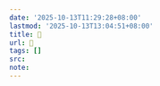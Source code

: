 ```yaml
---
date: '2025-10-13T11:29:28+08:00'
lastmod: '2025-10-13T13:04:51+08:00'
title: 󰡪
url: 󰡪
tags: []
src:
note:
---
```

